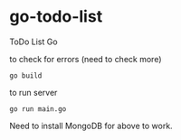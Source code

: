 # go-todo-list
ToDo List Go

to check for errors (need to check more)
```shell
go build
```
to run server
```shell
go run main.go
```

Need to install MongoDB for above to work. 